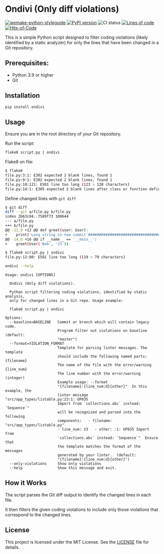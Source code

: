 # Ondivi (Only diff violations)

[![wemake-python-styleguide](https://img.shields.io/badge/style-wemake-000000.svg)](https://github.com/wemake-services/wemake-python-styleguide)
[![PyPI version](https://badge.fury.io/py/ondivi.svg)](https://badge.fury.io/py/ondivi)
![CI status](https://github.com/blablatdinov/ondivi/actions/workflows/pr-check.yml/badge.svg?branch=master)
[![Lines of code](https://tokei.rs/b1/github/blablatdinov/ondivi)](https://github.com/XAMPPRocky/tokei_rs)
[![Hits-of-Code](https://hitsofcode.com/github/blablatdinov/ondivi)](https://hitsofcode.com/github/blablatdinov/quranbot-aiogram/view)

This is a simple Python script designed to filter coding violations (likely identified by a static analyzer) for only the lines that have been changed in a Git repository.

## Prerequisites:

- Python 3.9 or higher
- Git

## Installation

```bash
pip install ondivi
```

## Usage

Ensure you are in the root directory of your Git repository.

Run the script:

```bash
flake8 script.py | ondivi
```

Flake8 on file:

```bash
$ flake8
file.py:3:1: E302 expected 2 blank lines, found 1
file.py:9:1: E302 expected 2 blank lines, found 1
file.py:10:121: E501 line too long (123 > 120 characters)
file.py:14:1: E305 expected 2 blank lines after class or function definition, found 1
```

Define changed lines with `git diff`

```bash
$ git diff
diff --git a/file.py b/file.py
index 2b63c84..7589f73 100644
--- a/file.py
+++ b/file.py
@@ -11,0 +12 @@ def greet(user: User):
+    print('Long string in new commit ################################################################################')
@@ -14,0 +16 @@ if __name__ == '__main__':
+    greet(User('Bob', '23'))
```

```bash
$ flake8 script.py | ondivi
file.py:12:80: E501 line too long (119 > 79 characters)
```

```bash
ondivi --help
```

```
Usage: ondivi [OPTIONS]

  Ondivi (Only diff violations).

  Python script filtering coding violations, identified by static analysis,
  only for changed lines in a Git repo. Usage example:

  flake8 script.py | ondivi

Options:
  --baseline=BASELINE   Commit or branch which will contain legacy code.
                        Program filter out violations on baseline (default:
                        "master")
  --format=VIOLATION_FORMAT
                        Template for parsing linter messages. The template
                        should include the following named parts:  {filename}
                        The name of the file with the error/warning {line_num}
                        The line number with the error/warning (integer)
                        Example usage: --format
                        "{filename}:{line_num:d}{other}"  In this example, the
                        linter message "src/app_types/listable.py:23:1: UP035
                        Import from `collections.abc` instead: `Sequence`"
                        will be recognized and parsed into the following
                        components:   - filename: "src/app_types/listable.py"
                        - line_num: 23   - other: :1: UP035 Import from
                        `collections.abc` instead: `Sequence`"  Ensure that
                        the template matches the format of the messages
                        generated by your linter.  (default:
                        "{filename}:{line_num:d}{other}")
  --only-violations     Show only violations
  --help                Show this message and exit.
```

## How it Works

The script parses the Git diff output to identify the changed lines in each file.

It then filters the given coding violations to include only those violations that correspond to the changed lines.

## License

This project is licensed under the MIT License. See the [LICENSE](./LICENSE) file for details.
